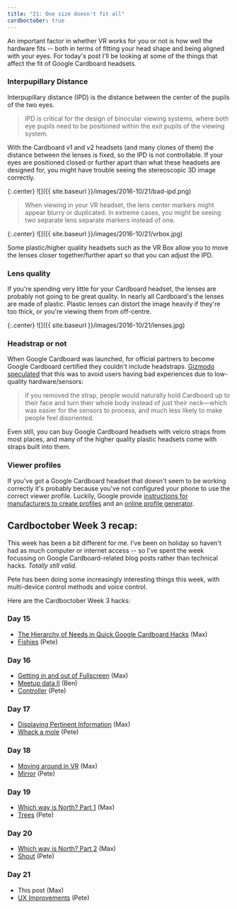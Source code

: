 ```yaml
---
title: "21: One size doesn't fit all"
cardboctober: true
---
```


An important factor in whether VR works for you or not is how well the hardware fits -- both in terms of fitting your head shape and being aligned with your eyes. For today's post I'll be looking at some of the things that affect the fit of Google Cardboard headsets.

<!-- more -->

### Interpupillary Distance

Interpupillary distance (IPD) is the distance between the center of the pupils of the two eyes.

> IPD is critical for the design of binocular viewing systems, where both eye pupils need to be positioned within the exit pupils of the viewing system.

With the Cardboard v1 and v2 headsets (and many clones of them) the distance between the lenses is fixed, so the IPD is not controllable. If your eyes are positioned closed or further apart than what these headsets are designed for, you might have trouble seeing the stereoscopic 3D image correctly.

{:.center}
![]({{ site.baseurl }}/images/2016-10/21/bad-ipd.png)

> When viewing in your VR headset, the lens center markers might appear blurry or duplicated. In extreme cases, you might be seeing two separate lens separate markers instead of one.

{:.center}
![]({{ site.baseurl }}/images/2016-10/21/vrbox.jpg)

Some plastic/higher quality headsets such as the VR Box allow you to move the lenses closer together/further apart so that you can adjust the IPD.


### Lens quality

If you're spending very little for your Cardboard headset, the lenses are probably not going to be great quality. In nearly all Cardboard's the lenses are made of plastic. Plastic lenses can distort the image heavily if they're too thick, or you're viewing them from off-centre.

{:.center}
![]({{ site.baseurl }}/images/2016-10/21/lenses.jpg)

### Headstrap or not

When Google Cardboard was launched, for official partners to become Google Cardboard certified they couldn't include headstraps. [Gizmodo speculated](http://gizmodo.com/google-has-a-surprising-plan-to-make-cheap-vr-better-1698201412) that this was to avoid users having bad experiences due to low-quality hardware/sensors:

> if you removed the strap, people would naturally hold Cardboard up to their face and turn their whole body instead of just their neck—which was easier for the sensors to process, and much less likely to make people feel disoriented.

Even still, you can buy Google Cardboard headsets with velcro straps from most places, and many of the higher quality plastic headsets come with straps built into them.

### Viewer profiles

If you've got a Google Cardboard headset that doesn't seem to be working correctly it's probably because you've not configured your phone to use the correct viewer profile. Luckily, Google provide [instructions for manufacturers to create profiles](https://support.google.com/cardboard/manufacturers/answer/6324808?hl=en) and an [online profile generator](https://vr.google.com/cardboard/viewerprofilegenerator/).


## Cardboctober Week 3 recap:

This week has been a bit different for me. I've been on holiday so haven't had as much computer or internet access -- so I've spent the week focussing on Google Cardboard-related blog posts rather than technical hacks. _Totally still valid._

Pete has been doing some increasingly interesting things this week, with multi-device control methods and voice control.

Here are the Cardboctober Week 3 hacks:

### Day 15
- [The Hierarchy of Needs in Quick Google Cardboard Hacks](https://blog.omgmog.net/post/cardboctober-15/) (Max)
- [Fishies](https://cardboctober.xyz/pete/15/) (Pete)

### Day 16
- [Getting in and out of Fullscreen](https://blog.omgmog.net/post/cardboctober-16/) (Max)
- [Meetup data II](https://cardboctober.xyz/ben/16/) (Ben)
- [Controller](https://cardboctober.xyz/pete/16/) (Pete)

### Day 17
- [Displaying Pertinent Information](https://blog.omgmog.net/post/cardboctober-17/) (Max)
- [Whack a mole](https://cardboctober.xyz/pete/17/) (Pete)

### Day 18
- [Moving around in VR](https://blog.omgmog.net/post/cardboctober-18/) (Max)
- [Mirror](https://cardboctober.xyz/pete/18/) (Pete)

### Day 19
- [Which way is North? Part 1](https://blog.omgmog.net/post/cardboctober-19/) (Max)
- [Trees](https://cardboctober.xyz/pete/19/) (Pete)

### Day 20
- [Which way is North? Part 2](https://blog.omgmog.net/post/cardboctober-20/) (Max)
- [Shout](https://cardboctober.xyz/pete/20/) (Pete)

### Day 21
- This post (Max)
- [UX Improvements](https://medium.com/@peterjwest/web-vr-ux-and-fullscreen-on-ios-762192c38102) (Pete)

